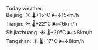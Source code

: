 Today weather:  
Beijing: ☀️   🌡️+15°C 🌬️↓15km/h  
Tianjin: ☀️   🌡️+22°C 🌬️↙6km/h  
Shijiazhuang: ☀️   🌡️+20°C 🌬️↘8km/h  
Tangshan: ☀️   🌡️+17°C 🌬️↓8km/h  
